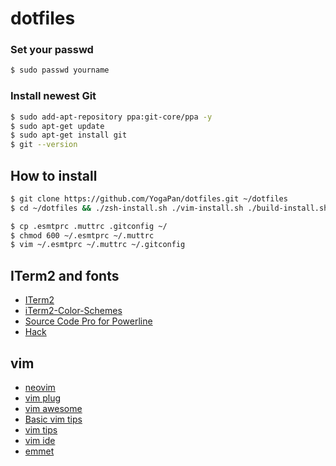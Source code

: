 # dotfiles

### Set your passwd
```sh
$ sudo passwd yourname
```

### Install newest Git
```sh
$ sudo add-apt-repository ppa:git-core/ppa -y
$ sudo apt-get update
$ sudo apt-get install git
$ git --version
```

## How to install
```sh
$ git clone https://github.com/YogaPan/dotfiles.git ~/dotfiles
$ cd ~/dotfiles && ./zsh-install.sh ./vim-install.sh ./build-install.sh
```

```sh
$ cp .esmtprc .muttrc .gitconfig ~/
$ chmod 600 ~/.esmtprc ~/.muttrc
$ vim ~/.esmtprc ~/.muttrc ~/.gitconfig
```

## ITerm2 and fonts
- [ITerm2](https://www.iterm2.com/)
- [iTerm2-Color-Schemes](https://github.com/mbadolato/iTerm2-Color-Schemes)
- [Source Code Pro for Powerline](https://github.com/powerline/fonts)
- [Hack](http://sourcefoundry.org/hack/)

## vim
- [neovim](https://github.com/neovim/neovim)
- [vim plug](https://github.com/junegunn/vim-plug)
- [vim awesome](http://vimawesome.com/)
- [Basic vim tips](http://bencrowder.net/files/vim-fu/)
- [vim tips](https://www.cs.swarthmore.edu/help/vim/home.html)
- [vim ide](https://github.com/yangyangwithgnu/use_vim_as_ide)
- [emmet](http://docs.emmet.io/cheat-sheet/)
